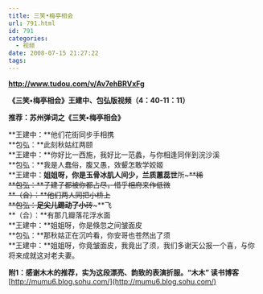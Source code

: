 ```yaml
---
title: 三笑•梅亭相会
url: 791.html
id: 791
categories:
  - 视频
date: 2008-07-15 21:27:22
tags:
---
```


  
**http://www.tudou.com/v/Av7ehBRVxFg**  

**《三笑•梅亭相会》王建中、包弘版视频（4：40-11：11）**

  

**推荐：苏州弹词之《三笑•梅亭相会》**

  
**王建中：**他们花街同步手相携  
**包弘：**此刻秋姑红两颐  
**王建中：**你好比一西施，我好比一范蠡，与你相逢同伴到浣沙溪  
**包弘：**我是人蠢俗，腹又愚，效颦怎敢学姣姬  
**王建中：**姐姐呀，你是玉骨冰肌人间少，兰质蕙蕊世**所~~~**稀  
**包弘：**子建子都被你都占尽，惜乎相府来作低微  
**（合）：**他们两人同把小桥上  
**包弘：**足尖儿踢动了小**砖~~~**飞  
**（合）：**有那几瓣落花浮水面  
**王建中：**姐姐呀，你是倏忽之间皱面皮  
**包弘：**那秋姑正在沉吟看，你安哥也苍然出了须  
**王建中：**姐姐呀，你竟皱面皮，我竟出了须，我们多谢天公报一个喜，与你将来成就这对老夫妻。  
  
  
**附1：感谢木木的推荐，实为这段漂亮、韵致的表演折服。“木木” 读书博客**  
[http://mumu6.blog.sohu.com/](http://mumu6.blog.sohu.com/)